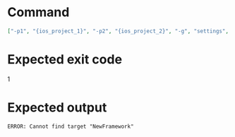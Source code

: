 # Command
```json
["-p1", "{ios_project_1}", "-p2", "{ios_project_2}", "-g", "settings", "-t", "NewFramework", "-f", "console"]
```

# Expected exit code
1

# Expected output
```
ERROR: Cannot find target "NewFramework"

```
